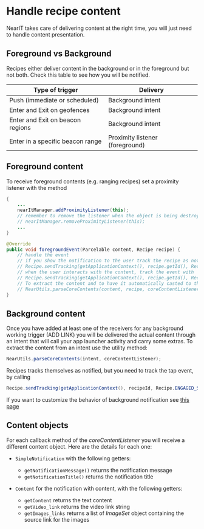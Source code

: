 # Handle recipe content #

NearIT takes care of delivering content at the right time, you will just need to handle content presentation. 

## Foreground vs Background ##

Recipes either deliver content in the background or in the foreground but not both. Check this table to see how you will be notified.

| Type of trigger                  | Delivery           |
|----------------------------------|--------------------|
| Push (immediate or scheduled)    | Background intent  |
| Enter and Exit on geofences      | Background intent  |
| Enter and Exit on beacon regions | Background intent  |
| Enter in a specific beacon range | Proximity listener (foreground) |

## Foreground content ##

To receive foreground contents (e.g. ranging recipes) set a proximity listener with the method
```java
{
    ...
    nearItManager.addProximityListener(this);
    // remember to remove the listener when the object is being destroyed with 
    // nearItManager.removeProximityListener(this);
    ...
}

@Override
public void foregroundEvent(Parcelable content, Recipe recipe) {
    // handle the event
    // if you show the notification to the user track the recipe as notified with
    // Recipe.sendTracking(getApplicationContext(), recipe.getId(), Recipe.NOTIFIED_STATUS);
    // when the user interacts with the content, track the event with
    // Recipe.sendTracking(getApplicationContext(), recipe.getId(), Recipe.ENGAGED_STATUS);
    // To extract the content and to have it automatically casted to the appropriate object type
    // NearUtils.parseCoreContents(content, recipe, coreContentListener)
}   
```

## Background content ##

Once you have added at least one of the receivers for any background working trigger (ADD LINK) you will be delivered the actual content through an intent that will call your app launcher activity and carry some extras.
To extract the content from an intent use the utility method:
```java
NearUtils.parseCoreContents(intent, coreContentListener);
```

Recipes tracks themselves as notified, but you need to track the tap event, by calling
```java
Recipe.sendTracking(getApplicationContext(), recipeId, Recipe.ENGAGED_STATUS);
```
If you want to customize the behavior of background notification see [this page](docs/custom-background-notifications.md)

## Content objects ##

For each callback method of the *coreContentListener* you will receive a different content object. 
Here are the details for each one:

- `SimpleNotification` with the following getters:
    - `getNotificationMessage()` returns the notification message
    - `getNotificationTitle()` returns the notification title
    
- `Content` for the notification with content, with the following getters:
    - `getContent` returns the text content
    - `getVideo_link` returns the video link string
    - `getImages_links` returns a list of *ImageSet* object containing the source link for the images




